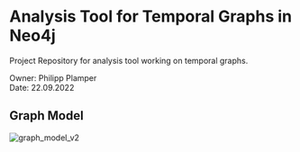 # Analysis Tool for Temporal Graphs in Neo4j

Project Repository for analysis tool working on temporal graphs.  
  
Owner: Philipp Plamper  
Date: 22.09.2022

## Graph Model

![graph_model_v2](https://user-images.githubusercontent.com/91727135/191779044-f79589da-4d37-442f-95bc-ca8e8df131d4.png)
